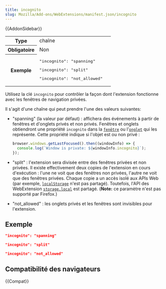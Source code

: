 ```yaml
---
title: incognito
slug: Mozilla/Add-ons/WebExtensions/manifest.json/incognito
---
```


{{AddonSidebar}}

<table class="standard-table">
  <tbody>
    <tr>
      <th scope="row" style="width: 30%">Type</th>
      <td>chaîne</td>
    </tr>
    <tr>
      <th scope="row">Obligatoire</th>
      <td>Non</td>
    </tr>
    <tr>
      <th scope="row">Exemple</th>
      <td>
        <pre class="brush: json">"incognito": "spanning"</pre>
        <pre class="brush: json">"incognito": "split"</pre>
        <pre class="brush: json">"incognito": "not_allowed"</pre>
      </td>
    </tr>
  </tbody>
</table>

Utilisez la clé `incognito` pour contrôler la façon dont l'extension fonctionne avec les fenêtres de navigation privées.

Il s'agit d'une chaîne qui peut prendre l'une des valeurs suivantes:

- "spanning" (la valeur par défaut) : affichera des événements à partir de fenêtres et d'onglets privés et non privés. Fenêtres et onglets obtiendront une propriété `incognito` dans la [`fenêtre`](/fr/docs/Mozilla/Add-ons/WebExtensions/API/windows/Window) ou l'[`onglet`](/fr/docs/Mozilla/Add-ons/WebExtensions/API/tabs/Tab) qui les représente. Cette propriété indique si l'objet est ou non privé :

  ```js
  browser.windows.getLastFocused().then((windowInfo) => {
    console.log(`Window is private: ${windowInfo.incognito}`);
  });
  ```

- "split" : l'extension sera divisée entre des fenêtres privées et non privées. Il existe effectivement deux copies de l'extension en cours d'exécution : l'une ne voit que des fenêtres non privées, l'autre ne voit que des fenêtres privées. Chaque copie a un accès isolé aux APIs Web (par exemple, [`localStorage`](/fr/docs/Web/API/Storage/LocalStorage) n'est pas partagé). Toutefois, l'API des WebExtension [`storage.local`](/fr/docs/Mozilla/Add-ons/WebExtensions/API/storage/local) est partagé. (**Note:** ce paramètre n'est pas supporté par Firefox.)
- "not_allowed" : les onglets privés et les fenêtres sont invisibles pour l'extension.

## Exemple

```json
"incognito": "spanning"
```

```json
"incognito": "split"
```

```json
"incognito": "not_allowed"
```

## Compatibilité des navigateurs

{{Compat}}
